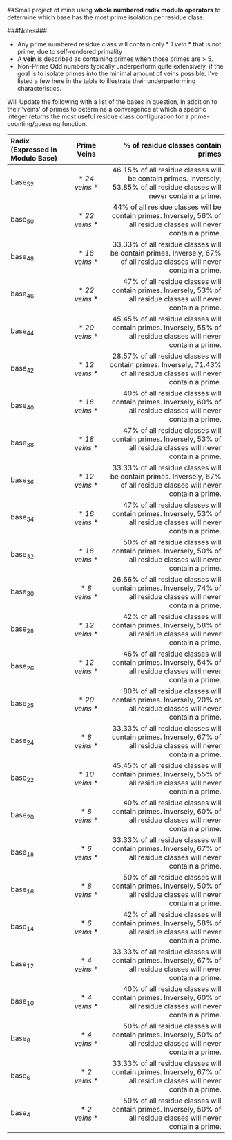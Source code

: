 ##Small project of mine using **whole numbered radix modulo operators** to determine which base has the most prime isolation per residue class. 

###Notes###
- Any prime numbered residue class will contain only * *1 vein* * that is not prime, due to self-rendered primality
- A **vein** is described as containing primes when those primes are > 5.
- Non-Prime Odd numbers typically underperform quite extensively, if the goal is to isolate primes into the minimal amount of veins possible. I've listed a few here in the table to illustrate their underperforming characteristics.

Will Update the following with a list of the bases in question, in addition to their 'veins' of primes to determine a convergence at which a specific integer returns the most useful residue class configuration for a prime-counting/guessing function.

| Radix (Expressed in Modulo Base) | Prime Veins | % of residue classes contain primes | 
| :--- | :---: | ---: |
| base<sub>52</sub> | * *24 veins* * | 46.15% of all residue classes will be contain primes. Inversely, 53.85% of all residue classes will never contain a prime.|
| base<sub>50</sub> | * *22 veins* * | 44% of all residue classes will be contain primes. Inversely, 56% of all residue classes will never contain a prime.|
| base<sub>48</sub> | * *16 veins* * | 33.33% of all residue classes will be contain primes. Inversely, 67% of all residue classes will never contain a prime.|
| base<sub>46</sub> | * *22 veins* * | 47% of all residue classes will contain primes.  Inversely, 53% of all residue classes will never contain a prime.|
| base<sub>44</sub> | * *20 veins* * | 45.45% of all residue classes will contain primes.  Inversely, 55% of all residue classes will never contain a prime.|
| base<sub>42</sub> | * *12 veins* * | 28.57% of all residue classes will contain primes.  Inversely, 71.43% of all residue classes will never contain a prime.|
| base<sub>40</sub> | * *16 veins* * | 40% of all residue classes will contain primes.  Inversely, 60% of all residue classes will never contain a prime.|
| base<sub>38</sub> | * *18 veins* * | 47% of all residue classes will contain primes.  Inversely, 53% of all residue classes will never contain a prime.|
| base<sub>36</sub> | * *12 veins* * | 33.33% of all residue classes will be contain primes. Inversely, 67% of all residue classes will never contain a prime.|
| base<sub>34</sub> | * *16 veins* * | 47% of all residue classes will contain primes.  Inversely, 53% of all residue classes will never contain a prime.|
| base<sub>32</sub> | * *16 veins* * | 50% of all residue classes will contain primes.  Inversely, 50% of all residue classes will never contain a prime.|
| base<sub>30</sub> | * *8 veins* * | 26.66% of all residue classes will contain primes.  Inversely, 74% of all residue classes will never contain a prime.|
| base<sub>28</sub> | * *12 veins* * | 42% of all residue classes will contain primes.  Inversely, 58% of all residue classes will never contain a prime.|
| base<sub>26</sub> | * *12 veins* * | 46% of all residue classes will contain primes.  Inversely, 54% of all residue classes will never contain a prime.|
| base<sub>25</sub> | * *20 veins* * | 80% of all residue classes will contain primes.  Inversely, 20% of all residue classes will never contain a prime.|
| base<sub>24</sub> | * *8 veins* * | 33.33% of all residue classes will contain primes.  Inversely, 67% of all residue classes will never contain a prime.|
| base<sub>22</sub> | * *10 veins* * | 45.45% of all residue classes will contain primes.  Inversely, 55% of all residue classes will never contain a prime.|
| base<sub>20</sub> | * *8 veins* * | 40% of all residue classes will contain primes.  Inversely, 60% of all residue classes will never contain a prime.|
| base<sub>18</sub> | * *6 veins* * | 33.33% of all residue classes will contain primes.  Inversely, 67% of all residue classes will never contain a prime.|
| base<sub>16</sub> | * *8 veins* * | 50% of all residue classes will contain primes.  Inversely, 50% of all residue classes will never contain a prime.|
| base<sub>14</sub> | * *6 veins* * | 42% of all residue classes will contain primes.  Inversely, 58% of all residue classes will never contain a prime.|
| base<sub>12</sub> | * *4 veins* * | 33.33% of all residue classes will contain primes.  Inversely, 67% of all residue classes will never contain a prime.|
| base<sub>10</sub> | * *4 veins* * | 40% of all residue classes will contain primes.  Inversely, 60% of all residue classes will never contain a prime.|
| base<sub>8</sub> | * *4 veins* * | 50% of all residue classes will contain primes.  Inversely, 50% of all residue classes will never contain a prime.|
| base<sub>6</sub> | * *2 veins* * | 33.33% of all residue classes will contain primes.  Inversely, 67% of all residue classes will never contain a prime.|
| base<sub>4</sub> | * *2 veins* * | 50% of all residue classes will contain primes.  Inversely, 50% of all residue classes will never contain a prime.|
